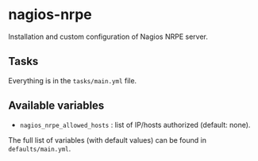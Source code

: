 # nagios-nrpe

Installation and custom configuration of Nagios NRPE server.

## Tasks

Everything is in the `tasks/main.yml` file.

## Available variables

  * `nagios_nrpe_allowed_hosts` : list of IP/hosts authorized (default: none).

The full list of variables (with default values) can be found in `defaults/main.yml`.
